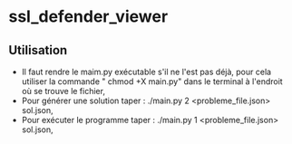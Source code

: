 # ssl_defender_viewer 


## Utilisation 

- Il faut rendre le maim.py exécutable s'il ne l'est pas déjà, pour cela utiliser la commande " chmod +X main.py" dans le terminal à l'endroit où se trouve le fichier,
- Pour générer une solution taper : ./main.py 2 <probleme_file.json>  sol.json,
- Pour exécuter le programme taper : ./main.py 1 <probleme_file.json>  sol.json,
